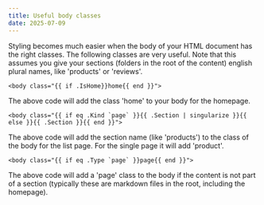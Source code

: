 ```yaml
---
title: Useful body classes
date: 2025-07-09
---
```


Styling becomes much easier when the body of your HTML document has the right classes. The following classes are very useful. Note that this assumes you give your sections (folders in the root of the content) english plural names, like 'products' or 'reviews'.

```
<body class="{{ if .IsHome}}home{{ end }}">
```

The above code will add the class 'home' to your body for the homepage.

```
<body class="{{ if eq .Kind `page` }}{{ .Section | singularize }}{{ else }}{{ .Section }}{{ end }}">
```

The above code will add the section name (like 'products') to the class of the body for the list page. For the single page it will add 'product'.

```
<body class="{{ if eq .Type `page` }}page{{ end }}">
```

The above code will add a 'page' class to the body if the content is not part of a section (typically these are markdown files in the root, including the homepage).